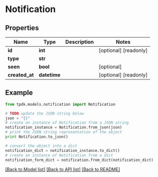 # Notification



## Properties
Name | Type | Description | Notes
------------ | ------------- | ------------- | -------------
**id** | **int** |  | [optional] [readonly] 
**type** | **str** |  | 
**seen** | **bool** |  | [optional] 
**created_at** | **datetime** |  | [optional] [readonly] 

## Example

```python
from tpdk.models.notification import Notification

# TODO update the JSON string below
json = "{}"
# create an instance of Notification from a JSON string
notification_instance = Notification.from_json(json)
# print the JSON string representation of the object
print Notification.to_json()

# convert the object into a dict
notification_dict = notification_instance.to_dict()
# create an instance of Notification from a dict
notification_form_dict = notification.from_dict(notification_dict)
```
[[Back to Model list]](../README.md#documentation-for-models) [[Back to API list]](../README.md#documentation-for-api-endpoints) [[Back to README]](../README.md)


